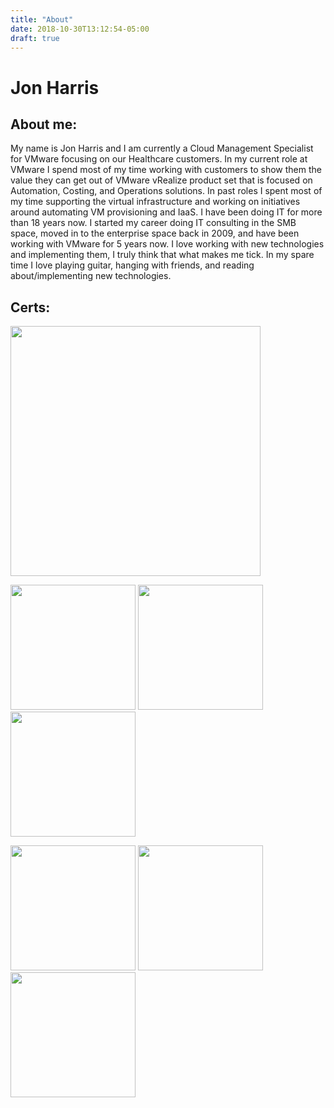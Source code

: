 ```yaml
---
title: "About"
date: 2018-10-30T13:12:54-05:00
draft: true
---
```

# Jon Harris
## About me:

My name is Jon Harris and I am currently a Cloud Management Specialist for VMware focusing on our Healthcare customers. In my current role at VMware I spend most of my time working with customers to show them the value they can get out of VMware vRealize product set that is focused on Automation, Costing, and Operations solutions.  In past roles I spent most of my time supporting the virtual infrastructure and working on initiatives around automating VM provisioning and IaaS. I have been doing IT for more than 18 years now. I started my career doing IT consulting in the SMB space, moved in to the enterprise space back in 2009, and have been working with VMware for 5 years now. I love working with new technologies and implementing them, I truly think that what makes me tick. In my spare time I love playing guitar, hanging with friends, and reading about/implementing new technologies.

## Certs:
<p>
<img src="/img/aws-saa.png" width="400"/>
<p>
<img src="/img/vcp7-cma.png" width="200"/>
<img src="/img/vcp6-dcv.png" width="200"/>
<img src="/img/vcp6-dtm.png" width="200"/>
<p>
<img src="/img/vcap6-dcv-deploy.png" width="200"/>
<img src="/img/vcap6-dcv-design.png" width="200"/>
<img src="/img/vcap6-dtm-deploy.png" width="200"/>
